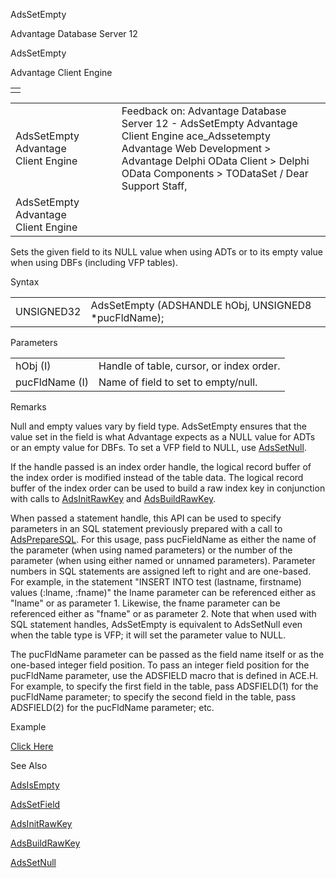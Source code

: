 AdsSetEmpty




Advantage Database Server 12  

AdsSetEmpty

Advantage Client Engine

|  |
| --- |
|  |

|  |  |  |  |  |
| --- | --- | --- | --- | --- |
| AdsSetEmpty  Advantage Client Engine |  |  | Feedback on: Advantage Database Server 12 - AdsSetEmpty Advantage Client Engine ace\_Adssetempty Advantage Web Development > Advantage Delphi OData Client > Delphi OData Components > TODataSet / Dear Support Staff, |  |
| AdsSetEmpty  Advantage Client Engine |  |  |  |  |

Sets the given field to its NULL value when using ADTs or to its empty value when using DBFs (including VFP tables).

Syntax

|  |  |
| --- | --- |
| UNSIGNED32 | AdsSetEmpty (ADSHANDLE hObj,  UNSIGNED8 \*pucFldName); |

Parameters

|  |  |
| --- | --- |
| hObj (I) | Handle of table, cursor, or index order. |
| pucFldName (I) | Name of field to set to empty/null. |

Remarks

Null and empty values vary by field type. AdsSetEmpty ensures that the value set in the field is what Advantage expects as a NULL value for ADTs or an empty value for DBFs. To set a VFP field to NULL, use [AdsSetNull](ace_adssetnull.htm).

If the handle passed is an index order handle, the logical record buffer of the index order is modified instead of the table data. The logical record buffer of the index order can be used to build a raw index key in conjunction with calls to [AdsInitRawKey](ace_adsinitrawkey.htm) and [AdsBuildRawKey](ace_adsbuildrawkey.htm).

When passed a statement handle, this API can be used to specify parameters in an SQL statement previously prepared with a call to [AdsPrepareSQL](ace_adspreparesql.htm). For this usage, pass pucFieldName as either the name of the parameter (when using named parameters) or the number of the parameter (when using either named or unnamed parameters). Parameter numbers in SQL statements are assigned left to right and are one-based. For example, in the statement "INSERT INTO test (lastname, firstname) values (:lname, :fname)" the lname parameter can be referenced either as "lname" or as parameter 1. Likewise, the fname parameter can be referenced either as "fname" or as parameter 2. Note that when used with SQL statement handles, AdsSetEmpty is equivalent to AdsSetNull even when the table type is VFP; it will set the parameter value to NULL.

The pucFldName parameter can be passed as the field name itself or as the one-based integer field position. To pass an integer field position for the pucFldName parameter, use the ADSFIELD macro that is defined in ACE.H. For example, to specify the first field in the table, pass ADSFIELD(1) for the pucFldName parameter; to specify the second field in the table, pass ADSFIELD(2) for the pucFldName parameter; etc.

Example

[Click Here](ace_examples.htm#adssetemptyexample)

See Also

[AdsIsEmpty](ace_adsisempty.htm)

[AdsSetField](ace_adssetfield.htm)

[AdsInitRawKey](ace_adsinitrawkey.htm)

[AdsBuildRawKey](ace_adsbuildrawkey.htm)

[AdsSetNull](ace_adssetnull.htm)